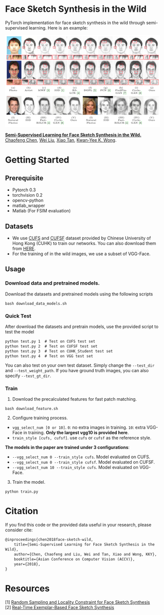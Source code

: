 # Face Sketch Synthesis in the Wild

PyTorch implementation for face sketch synthesis in the wild through semi-supervised learning. Here is an example:

![](example_img.png)

[**Semi-Supervised Learning for Face Sketch Synthesis in the Wild.**](http://cfchen.com/papers/face_sketch_wild(ACCV18).pdf)  
[Chaofeng Chen](https://cfchen.com/), [Wei Liu](http://www.visionlab.cs.hku.hk/people.html), [Xiao Tan](http://www.xtan.org/), [Kwan-Yee K. Wong](http://i.cs.hku.hk/~kykwong/).   

# Getting Started

## Prerequisite
- Pytorch 0.3
- torchvision 0.2
- opencv-python
- matlab_wrapper
- Matlab (For FSIM evaluation)

## Datasets
- We use [CUFS](http://mmlab.ie.cuhk.edu.hk/archive/facesketch.html) and [CUFSF](http://mmlab.ie.cuhk.edu.hk/archive/cufsf/) dataset provided by Chinese University of Hong Kong (CUHK) to train our networks. You can also download them from [HERE](http://www.ihitworld.com/RSLCR.html).
- For the training of in the wild images, we use a subset of VGG-Face.

## Usage

### Download data and pretrained models.
Download the datasets and pretrained models using the following scripts
```
bash download_data_models.sh
```

### Quick Test
After download the datasets and pretrain models, use the provided script to test the model
```
python test.py 1  # Test on CUFS test set
python test.py 2  # Test on CUFSF test set
python test.py 3  # Test on CUHK_Student test set
python test.py 4  # Test on VGG test set
```
You can also test on your own test dataset. Simply change the `--test_dir` and `--test_weight_path`. If you have ground truth images, you can also specify `--test_gt_dir`.

### Train
1. Download the precalculated features for fast patch matching.
```
bash download_feature.sh
```
2. Configure training process.
- `vgg_select_num [0 or 10]`. `0`: no extra images in training. `10`: extra VGG-Face in training. **Only the largest vgg10 is provided here**.  
- `train_style [cufs, cufsf]`. use `cufs` or `cufsf` as the reference style.  

**The models in the paper are trained under 3 configurations**:
- `--vgg_select_num 0 --train_style cufs`. Model evaluated on CUFS. 
- `--vgg_select_num 0 --train_style cufsf`. Model evaluated on CUFSF. 
- `--vgg_select_num 10 --train_style cufs`. Model evaluated on VGG-Face. 

3. Train the model.
```
python train.py
```

# Citation

If you find this code or the provided data useful in your research, please consider cite:
```
@inproceedings{chen2018face-sketch-wild,
    title={Semi-Supervised Learning for Face Sketch Synthesis in the Wild},
    author={Chen, Chaofeng and Liu, Wei and Tan, Xiao and Wong, KKY},
    booktitle={Asian Conference on Computer Vision (ACCV)},
    year={2018},
}
```

# Resources

[1] [Random Sampling and Locality Constraint for Face Sketch Synthesis](http://www.ihitworld.com/RSLCR.html)  
[2] [Real-Time Exemplar-Based Face Sketch Synthesis](https://ybsong00.github.io/eccv14/index.html)

